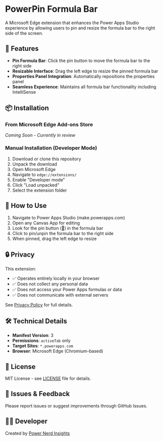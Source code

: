 # PowerPin Formula Bar

A Microsoft Edge extension that enhances the Power Apps Studio experience by allowing users to pin and resize the formula bar to the right side of the screen.

## 🚀 Features

- **Pin Formula Bar**: Click the pin button to move the formula bar to the right side
- **Resizable Interface**: Drag the left edge to resize the pinned formula bar
- **Properties Panel Integration**: Automatically repositions the properties panel
- **Seamless Experience**: Maintains all formula bar functionality including IntelliSense

## 📦 Installation

### From Microsoft Edge Add-ons Store
*Coming Soon - Currently in review*

### Manual Installation (Developer Mode)
1. Download or clone this repository
2. Unpack the download
3. Open Microsoft Edge
4. Navigate to `edge://extensions/`
5. Enable "Developer mode"
6. Click "Load unpacked"
7. Select the extension folder

## 🎯 How to Use

1. Navigate to Power Apps Studio (make.powerapps.com)
2. Open any Canvas App for editing
3. Look for the pin button (📌) in the formula bar
4. Click to pin/unpin the formula bar to the right side
5. When pinned, drag the left edge to resize

## 🔒 Privacy

This extension:
- ✅ Operates entirely locally in your browser
- ✅ Does not collect any personal data
- ✅ Does not access your Power Apps formulas or data
- ✅ Does not communicate with external servers

See [Privacy Policy](privacy-policy.md) for full details.

## 🛠️ Technical Details

- **Manifest Version**: 3
- **Permissions**: `activeTab` only
- **Target Sites**: `*.powerapps.com`
- **Browser**: Microsoft Edge (Chromium-based)

## 📄 License

MIT License - see [LICENSE](LICENSE) file for details.

## 🐛 Issues & Feedback

Please report issues or suggest improvements through GitHub Issues.

## 👨‍💻 Developer

Created by [Power Nerd Insights](https://github.com/Power-Nerd-Insights)

